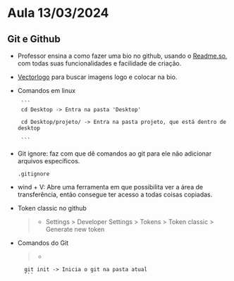 # Aula 13/03/2024

## Git e Github
 - Professor ensina a como fazer uma bio no github, usando o <a href="https://readme.so/pt" target="_blank">Readme.so</a>, com todas suas funcionalidades e facilidade de criação.
 - <a href="vectorlogo.zone">Vectorlogo</a> para buscar imagens logo e colocar na bio.
 - Comandos em linux

        ```
        cd Desktop -> Entra na pasta 'Desktop'

        cd Desktop/projeto/ -> Entra na pasta projeto, que está dentro de desktop

        ```
        
        
        
- Git ignore: faz com que dê comandos ao git para ele não adicionar arquivos específicos.
    ``` 
    .gitignore

    ```

- wind + V: Abre uma ferramenta em que possibilita ver a área de transferência, então consegue ter acesso a todas coisas copiadas.

- Token classic no github
    >- Settings > Developer Settings > Tokens > Token classic > Generate new token

- Comandos do Git

    > - ```
        git init -> Inicia o git na pasta atual
        ```
    
